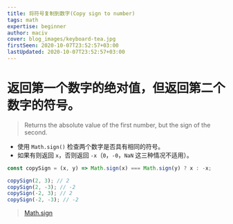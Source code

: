 ```yaml
---
title: 将符号复制到数字(Copy sign to number)
tags: math
expertise: beginner
author: maciv
cover: blog_images/keyboard-tea.jpg
firstSeen: 2020-10-07T23:52:57+03:00
lastUpdated: 2020-10-07T23:52:57+03:00
---
```


# 返回第一个数字的绝对值，但返回第二个数字的符号。
> Returns the absolute value of the first number, but the sign of the second.

- 使用 `Math.sign()` 检查两个数字是否具有相同的符号。
- 如果有则返回 `x`，否则返回 `-x`（`0`，`-0`，`NaN` 这三种情况不适用）。

```js
const copySign = (x, y) => Math.sign(x) === Math.sign(y) ? x : -x;
```

```js
copySign(2, 3); // 2
copySign(2, -3); // -2
copySign(-2, 3); // 2
copySign(-2, -3); // -2
```

> [Math.sign](https://developer.mozilla.org/zh-CN/docs/Web/JavaScript/Reference/Global_Objects/Math/sign)
